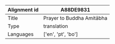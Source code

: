 |Alignment id | A88DE9831
| --- | --- 
|Title | Prayer to Buddha Amitābha 
|Type | translation
|Languages | ['en', 'pt', 'bo']